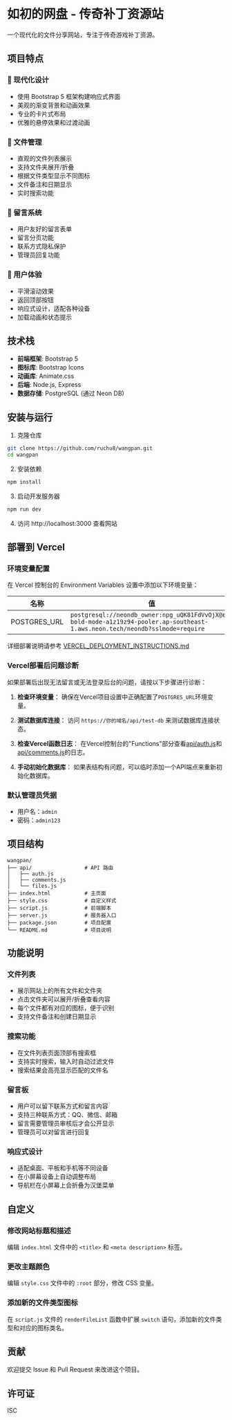 # 如初的网盘 - 传奇补丁资源站

一个现代化的文件分享网站，专注于传奇游戏补丁资源。

## 项目特点

### 🎨 现代化设计
- 使用 Bootstrap 5 框架构建响应式界面
- 美观的渐变背景和动画效果
- 专业的卡片式布局
- 优雅的悬停效果和过渡动画

### 📁 文件管理
- 直观的文件列表展示
- 支持文件夹展开/折叠
- 根据文件类型显示不同图标
- 文件备注和日期显示
- 实时搜索功能

### 💬 留言系统
- 用户友好的留言表单
- 留言分页功能
- 联系方式隐私保护
- 管理员回复功能

### 🚀 用户体验
- 平滑滚动效果
- 返回顶部按钮
- 响应式设计，适配各种设备
- 加载动画和状态提示

## 技术栈

- **前端框架**: Bootstrap 5
- **图标库**: Bootstrap Icons
- **动画库**: Animate.css
- **后端**: Node.js, Express
- **数据存储**: PostgreSQL (通过 Neon DB)

## 安装与运行

1. 克隆仓库
```bash
git clone https://github.com/ruchu8/wangpan.git
cd wangpan
```

2. 安装依赖
```bash
npm install
```

3. 启动开发服务器
```bash
npm run dev
```

4. 访问 http://localhost:3000 查看网站

## 部署到 Vercel

### 环境变量配置

在 Vercel 控制台的 Environment Variables 设置中添加以下环境变量：

| 名称 | 值 |
|------|-----|
| POSTGRES_URL | `postgresql://neondb_owner:npg_uQK81FdVvOjX@ep-bold-mode-a1z19z94-pooler.ap-southeast-1.aws.neon.tech/neondb?sslmode=require` |

详细部署说明请参考 [VERCEL_DEPLOYMENT_INSTRUCTIONS.md](VERCEL_DEPLOYMENT_INSTRUCTIONS.md)

### Vercel部署后问题诊断

如果部署后出现无法留言或无法登录后台的问题，请按以下步骤进行诊断：

1. **检查环境变量**：
   确保在Vercel项目设置中正确配置了`POSTGRES_URL`环境变量。

2. **测试数据库连接**：
   访问 `https://你的域名/api/test-db` 来测试数据库连接状态。

3. **检查Vercel函数日志**：
   在Vercel控制台的"Functions"部分查看[api/auth.js](file:///c:/Users/Administrator/Desktop/test/api/auth.js)和[api/comments.js](file:///c:/Users/Administrator/Desktop/test/api/comments.js)的日志。

4. **手动初始化数据库**：
   如果表结构有问题，可以临时添加一个API端点来重新初始化数据库。

### 默认管理员凭据

- 用户名：`admin`
- 密码：`admin123`

## 项目结构

```
wangpan/
├── api/                 # API 路由
│   ├── auth.js
│   ├── comments.js
│   └── files.js
├── index.html           # 主页面
├── style.css            # 自定义样式
├── script.js            # 前端脚本
├── server.js            # 服务器入口
├── package.json         # 项目配置
└── README.md            # 项目说明
```

## 功能说明

### 文件列表
- 展示网站上的所有文件和文件夹
- 点击文件夹可以展开/折叠查看内容
- 每个文件都有对应的图标，便于识别
- 支持文件备注和创建日期显示

### 搜索功能
- 在文件列表页面顶部有搜索框
- 支持实时搜索，输入时自动过滤文件
- 搜索结果会高亮显示匹配的文件名

### 留言板
- 用户可以留下联系方式和留言内容
- 支持三种联系方式：QQ、微信、邮箱
- 留言需要管理员审核后才会公开显示
- 管理员可以对留言进行回复

### 响应式设计
- 适配桌面、平板和手机等不同设备
- 在小屏幕设备上自动调整布局
- 导航栏在小屏幕上会折叠为汉堡菜单

## 自定义

### 修改网站标题和描述
编辑 `index.html` 文件中的 `<title>` 和 `<meta description>` 标签。

### 更改主题颜色
编辑 `style.css` 文件中的 `:root` 部分，修改 CSS 变量。

### 添加新的文件类型图标
在 `script.js` 文件的 `renderFileList` 函数中扩展 `switch` 语句，添加新的文件类型和对应的图标类名。

## 贡献

欢迎提交 Issue 和 Pull Request 来改进这个项目。

## 许可证

ISC